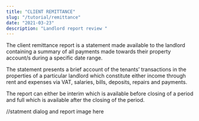```yaml
---
title: "CLIENT REMITTANCE"
slug: "/tutorial/remittance"
date: "2021-03-23"
description: "Landlord report review "
---
```



The client remittance report is a statement made available to the landlord containing a summary of all payments made towards their property account/s during a specific date range.

The statement presents a brief account of the tenants’ transactions in the properties of a particular landlord which constitute either income through rent and expenses via VAT, salaries, bills, deposits, repairs and payments.

The report can either be interim which is available before closing of a period and full which is available after the closing of the period.

//statment dialog and report image here